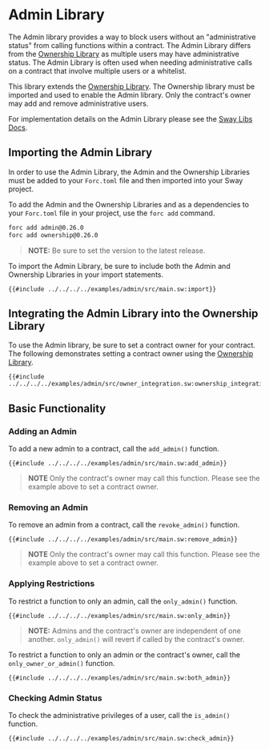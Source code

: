 # Admin Library

The Admin library provides a way to block users without an "administrative status" from calling functions within a contract. The Admin Library differs from the [Ownership Library](../ownership/index.md) as multiple users may have administrative status. The Admin Library is often used when needing administrative calls on a contract that involve multiple users or a whitelist.

This library extends the [Ownership Library](../ownership/index.md). The Ownership library must be imported and used to enable the Admin library. Only the contract's owner may add and remove administrative users.

For implementation details on the Admin Library please see the [Sway Libs Docs](https://fuellabs.github.io/sway-libs/master/sway_libs/admin/index.html).

## Importing the Admin Library

In order to use the Admin Library, the Admin and the Ownership Libraries must be added to your `Forc.toml` file and then imported into your Sway project.

To add the Admin and the Ownership Libraries and as a dependencies to your `Forc.toml` file in your project, use the `forc add` command.

```bash
forc add admin@0.26.0
forc add ownership@0.26.0
```

> **NOTE:** Be sure to set the version to the latest release.

To import the Admin Library, be sure to include both the Admin and Ownership Libraries in your import statements.

```sway
{{#include ../../../../examples/admin/src/main.sw:import}}
```

## Integrating the Admin Library into the Ownership Library

To use the Admin library, be sure to set a contract owner for your contract. The following demonstrates setting a contract owner using the [Ownership Library](../ownership/).

```sway
{{#include ../../../../examples/admin/src/owner_integration.sw:ownership_integration}}
```

## Basic Functionality

### Adding an Admin

To add a new admin to a contract, call the `add_admin()` function.

```sway
{{#include ../../../../examples/admin/src/main.sw:add_admin}}
```

> **NOTE** Only the contract's owner may call this function. Please see the example above to set a contract owner.

### Removing an Admin

To remove an admin from a contract, call the `revoke_admin()` function.

```sway
{{#include ../../../../examples/admin/src/main.sw:remove_admin}}
```

> **NOTE** Only the contract's owner may call this function. Please see the example above to set a contract owner.

### Applying Restrictions

To restrict a function to only an admin, call the `only_admin()` function.

```sway
{{#include ../../../../examples/admin/src/main.sw:only_admin}}
```

> **NOTE:** Admins and the contract's owner are independent of one another. `only_admin()` will revert if called by the contract's owner.

To restrict a function to only an admin or the contract's owner, call the `only_owner_or_admin()` function.

```sway
{{#include ../../../../examples/admin/src/main.sw:both_admin}}
```

### Checking Admin Status

To check the administrative privileges of a user, call the `is_admin()` function.

```sway
{{#include ../../../../examples/admin/src/main.sw:check_admin}}
```
